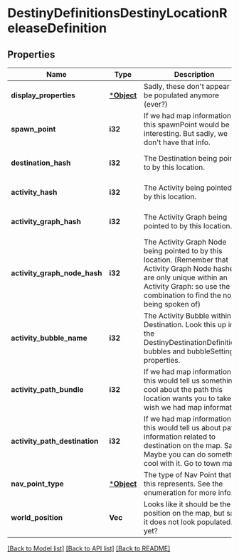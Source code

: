 # DestinyDefinitionsDestinyLocationReleaseDefinition

## Properties
Name | Type | Description | Notes
------------ | ------------- | ------------- | -------------
**display_properties** | [***Object**](Object.md) | Sadly, these don&#39;t appear to be populated anymore (ever?) | [optional] [default to null]
**spawn_point** | **i32** | If we had map information, this spawnPoint would be interesting. But sadly, we don&#39;t have that info. | [optional] [default to null]
**destination_hash** | **i32** | The Destination being pointed to by this location. | [optional] [default to null]
**activity_hash** | **i32** | The Activity being pointed to by this location. | [optional] [default to null]
**activity_graph_hash** | **i32** | The Activity Graph being pointed to by this location. | [optional] [default to null]
**activity_graph_node_hash** | **i32** | The Activity Graph Node being pointed to by this location. (Remember that Activity Graph Node hashes are only unique within an Activity Graph: so use the combination to find the node being spoken of) | [optional] [default to null]
**activity_bubble_name** | **i32** | The Activity Bubble within the Destination. Look this up in the DestinyDestinationDefinition&#39;s bubbles and bubbleSettings properties. | [optional] [default to null]
**activity_path_bundle** | **i32** | If we had map information, this would tell us something cool about the path this location wants you to take. I wish we had map information. | [optional] [default to null]
**activity_path_destination** | **i32** | If we had map information, this would tell us about path information related to destination on the map. Sad. Maybe you can do something cool with it. Go to town man. | [optional] [default to null]
**nav_point_type** | [***Object**](Object.md) | The type of Nav Point that this represents. See the enumeration for more info. | [optional] [default to null]
**world_position** | **Vec<i32>** | Looks like it should be the position on the map, but sadly it does not look populated... yet? | [optional] [default to null]

[[Back to Model list]](../README.md#documentation-for-models) [[Back to API list]](../README.md#documentation-for-api-endpoints) [[Back to README]](../README.md)



